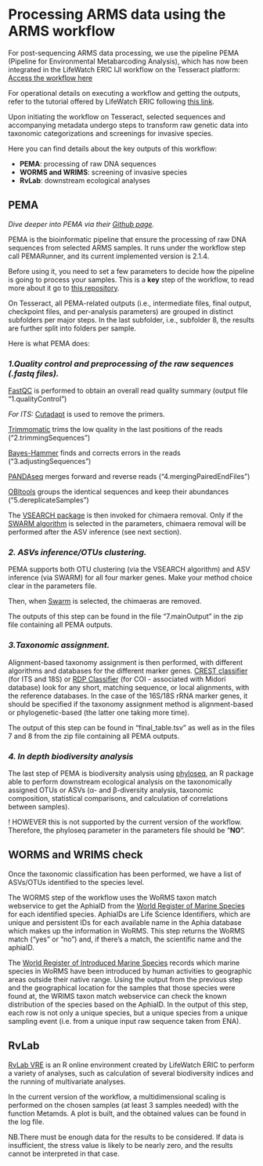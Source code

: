 # **Processing ARMS data using the ARMS workflow**

For post-sequencing ARMS data processing, we use the pipeline PEMA (Pipeline for Environmental Metabarcoding Analysis), which has now been integrated in the LifeWatch ERIC IJI workflow on the Tesseract platform: [Access the workflow here](https://tesseract.lifewatch.dev/arms/workflow-information)

For operational details on executing a workflow and getting the outputs, refer to the tutorial offered by LifeWatch ERIC following [this link](https://training.lifewatch.eu/services-tutorials/resources/?category=17).

Upon initiating the workflow on Tesseract, selected sequences and accompanying metadata undergo steps to transform raw genetic data into taxonomic categorizations and screenings for invasive species. 

Here you can find details about the key outputs of this workflow:

- **PEMA**: processing of raw DNA sequences
- **WORMS and WRIMS**: screening of invasive species
- **RvLab**: downstream ecological analyses

## **PEMA**

*Dive deeper into PEMA via their [Github page](https://github.com/hariszaf/pema).*

PEMA is the bioinformatic pipeline that ensure the processing of raw DNA sequences from selected ARMS samples. It runs under the workflow step call PEMARunner, and its current implemented version is 2.1.4.

Before using it, you need to set a few parameters to decide how the pipeline is going to process your samples. This is a **key** step of the workflow, to read more about it go to [this repository](https://github.com/arms-mbon/documentation/tree/main/arms_in_tesseract/PEMA_parameters).

On Tesseract, all PEMA-related outputs (i.e., intermediate files, final output, checkpoint files, and per-analysis parameters) are grouped in distinct subfolders per major steps. In the last subfolder, i.e., subfolder 8, the results are further split into folders per sample.

Here is what PEMA does:

### *1.Quality control and preprocessing of the raw sequences (.fastq files).*

[FastQC](https://github.com/s-andrews/FastQC) is performed to obtain an overall read quality summary (output file “1.qualityControl”)

*For ITS:* [Cutadapt](https://cutadapt.readthedocs.io/en/stable/) is used to remove the primers.

[Trimmomatic](http://www.usadellab.org/cms/?page=trimmomatic) trims the low quality in the last positions of the reads (“2.trimmingSequences”)

[Bayes-Hammer](https://cab.spbu.ru/software/spades/) finds and corrects errors in the reads (“3.adjustingSequences”)

[PANDAseq]( https://github.com/neufeld/pandaseq) merges forward and reverse reads (“4.mergingPairedEndFiles”)

[OBItools](https://pythonhosted.org/OBITools/welcome.html) groups the identical sequences and keep their abundances (“5.dereplicateSamples”) 

The [VSEARCH package](https://github.com/torognes/vsearch/releases/tag/v2.9.1) is then invoked for chimaera removal.
Only if the [SWARM algorithm](https://github.com/torognes/swarm) is selected in the parameters, chimaera removal will be performed after the ASV inference (see next section). 

### *2. ASVs inference/OTUs clustering.*

PEMA supports both OTU clustering (via the VSEARCH algorithm) and ASV inference (via SWARM) for all four marker genes. Make your method choice clear in the parameters file. 

Then, when [Swarm](https://github.com/torognes/swarm) is selected, the chimaeras are removed. 

The outputs of this step can be found in the file “7.mainOutput” in the zip file containing all PEMA outputs.

### *3.Taxonomic assignment.*

Alignment-based taxonomy assignment is then performed, with different algorithms and databases for the different marker genes.
[CREST classifier](https://github.com/lanzen/CREST) (for ITS and 18S) or [RDP Classifier](https://github.com/rdpstaff/classifier) (for COI - associated with Midori database) look for any short, matching sequence, or local alignments, with the reference databases. In the case of the 16S/18S rRNA marker genes, it should be specified if the taxonomy assignment method is alignment-based or phylogenetic-based (the latter one taking more time).

The output of this step can be found in “final_table.tsv” as well as in the files 7 and 8 from the zip file containing all PEMA outputs.

### *4. In depth biodiversity analysis*

The last step of PEMA is biodiversity analysis using [phyloseq](http://joey711.github.io/phyloseq/index.html), an R package able to perform downstream ecological analysis on the taxonomically assigned OTUs or ASVs (α- and β-diversity analysis, taxonomic composition, statistical comparisons, and calculation of correlations between samples).

! HOWEVER this is not supported by the current version of the workflow. Therefore, the phyloseq parameter in the parameters file should be “**NO**”.


## **WORMS and WRIMS check**

Once the taxonomic classification has been performed, we have a list of ASVs/OTUs identified to the species level. 

The WORMS step of the workflow uses the WoRMS taxon match webservice to get the AphiaID from the [World Register of Marine Species](https://www.marinespecies.org/) for each identified species. AphiaIDs are Life Science Identifiers, which are unique and persistent IDs for each available name in the Aphia database which makes up the information in WoRMS. This step returns the WoRMS match (“yes” or “no”) and, if there’s a match, the scientific name and the aphiaID.

The [World Register of Introduced Marine Species](https://www.marinespecies.org/introduced/) records which marine species in WoRMS have been introduced by human activities to geographic areas outside their native range. 
Using the output from the previous step and the geographical location for the samples that those species were found at, the WRIMS taxon match webservice can check the known distribution of the species based on the AphiaID.
In the output of this step, each row is not only a unique species, but a unique species from a unique sampling event (i.e. from a unique input raw sequence taken from ENA).

## **RvLab**

[RvLab VRE](https://metadatacatalogue.lifewatch.eu/geonetwork/eng/catalog.search#/metadata/fdefdc26-14fe-4095-ba5f-e55903bc4008) is an R online environment created by LifeWatch ERIC to perform a variety of analyses, such as calculation of several biodiversity indices and the running of multivariate analyses. 

In the current version of the workflow, a multidimensional scaling is performed on the chosen samples (at least 3 samples needed) with the function Metamds. A plot is built, and the obtained values can be found in the log file.

NB.There must be enough data for the results to be considered. If data is insufficient, the stress value is likely to be nearly zero, and the results cannot be interpreted in that case.
